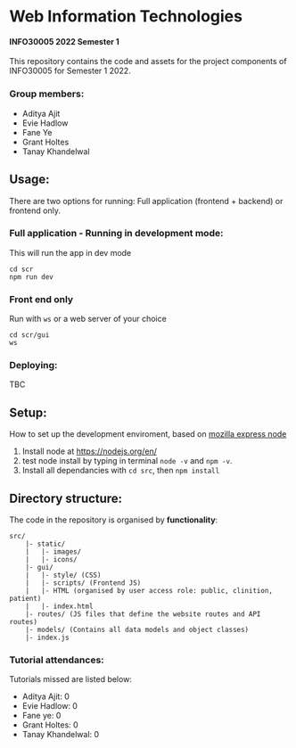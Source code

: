 # Web Information Technologies
#### INFO30005 2022 Semester 1 

This repository contains the code and assets for the project components of INFO30005 for Semester 1 2022.

### Group members:
- Aditya Ajit
- Evie Hadlow
- Fane Ye
- Grant Holtes
- Tanay Khandelwal

## Usage:
There are two options for running: Full application (frontend + backend) or frontend only.

### Full application - Running in development mode:
This will run the app in dev mode
```
cd scr
npm run dev 
```

### Front end only
Run with ```ws``` or a web server of your choice
```
cd scr/gui
ws
```

### Deploying:
TBC

## Setup:
How to set up the development enviroment, based on [mozilla express node](https://developer.mozilla.org/en-US/docs/Learn/Server-side/Express_Nodejs/development_environment)
1. Install node at https://nodejs.org/en/
2. test node install by typing in terminal ```node -v``` and ```npm -v```.
3. Install all dependancies with ```cd src```, then ```npm install```


## Directory structure:
The code in the repository is organised by **functionality**:
```
src/
	|- static/
	|	|- images/
	|	|- icons/
	|- gui/
	|	|- style/ (CSS)
	|	|- scripts/ (Frontend JS)
	|	|- HTML (organised by user access role: public, clinition, patient)
	|	|- index.html
	|- routes/ (JS files that define the website routes and API routes)
	|- models/ (Contains all data models and object classes)
	|- index.js
```

### Tutorial attendances:

Tutorials missed are listed below:
- Aditya Ajit: 0
- Evie Hadlow: 0
- Fane ye: 0
- Grant Holtes: 0
- Tanay Khandelwal: 0